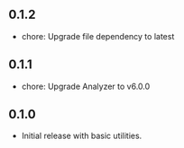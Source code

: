 ## 0.1.2

- chore: Upgrade file dependency to latest

## 0.1.1

- chore: Upgrade Analyzer to v6.0.0

## 0.1.0

- Initial release with basic utilities.
